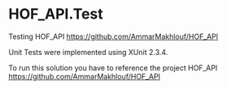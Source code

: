 # HOF_API.Test

Testing HOF_API https://github.com/AmmarMakhlouf/HOF_API

Unit Tests were implemented using XUnit 2.3.4.

To run this solution you have to reference the project HOF_API https://github.com/AmmarMakhlouf/HOF_API

